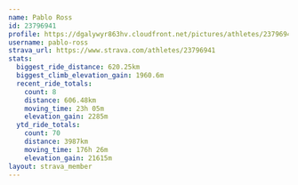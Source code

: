 ```yaml
---
name: Pablo Ross
id: 23796941
profile: https://dgalywyr863hv.cloudfront.net/pictures/athletes/23796941/14615399/1/large.jpg
username: pablo-ross
strava_url: https://www.strava.com/athletes/23796941
stats:
  biggest_ride_distance: 620.25km
  biggest_climb_elevation_gain: 1960.6m
  recent_ride_totals:
    count: 8
    distance: 606.48km
    moving_time: 23h 05m
    elevation_gain: 2285m
  ytd_ride_totals:
    count: 70
    distance: 3987km
    moving_time: 176h 26m
    elevation_gain: 21615m
layout: strava_member
--- 
```


